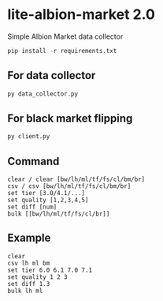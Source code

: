 ﻿# lite-albion-market 2.0
Simple Albion Market data collector
```py
pip install -r requirements.txt
```
## For data collector
```py
py data_collector.py
```
## For black market flipping
```py
py client.py
```
## Command
```
clear / clear [bw/lh/ml/tf/fs/cl/bm/br]
csv / csv [bw/lh/ml/tf/fs/cl/bm/br]
set tier [3.0/4.1/...]
set quality [1,2,3,4,5]
set diff [num]
bulk [[bw/lh/ml/tf/fs/cl/br]]
```
## Example
```
clear
csv lh ml bm
set tier 6.0 6.1 7.0 7.1
set quality 1 2 3
set diff 1.3
bulk lh ml
```